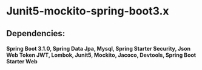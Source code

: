 # Junit5-mockito-spring-boot3.x

## Dependencies:

#### Spring Boot 3.1.0, Spring Data Jpa, Mysql, Spring Starter Security, Json Web Token JWT, Lombok, Junit5, Mockito, Jacoco, Devtools, Spring Boot Starter Web
